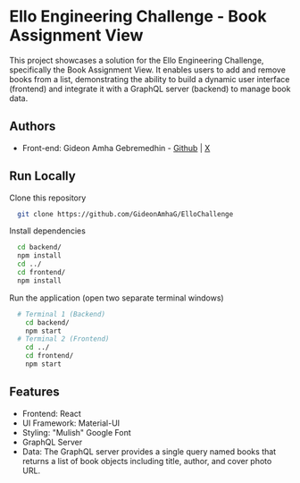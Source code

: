 
# Ello Engineering Challenge - Book Assignment View

This project showcases a solution for the Ello Engineering Challenge, specifically the Book Assignment View. It enables users to add and remove books from a list, demonstrating the ability to build a dynamic user interface (frontend) and integrate it with a GraphQL server (backend) to manage book data.


## Authors

- Front-end: Gideon Amha Gebremedhin - [Github](https://github.com/GideonAmhaG) | [X](https://x.com/GideonAmha)


## Run Locally

Clone this repository

```bash
  git clone https://github.com/GideonAmhaG/ElloChallenge
```

Install dependencies

```bash
  cd backend/
  npm install
  cd ../
  cd frontend/
  npm install
```

Run the application (open two separate terminal windows)

```bash
  # Terminal 1 (Backend)
    cd backend/
    npm start
  # Terminal 2 (Frontend)
    cd ../
    cd frontend/
    npm start
```




## Features

- Frontend: React
- UI Framework: Material-UI
- Styling: "Mulish" Google Font
- GraphQL Server
- Data: The GraphQL server provides a single query named books that returns a list of book objects including title, author, and cover photo URL.



